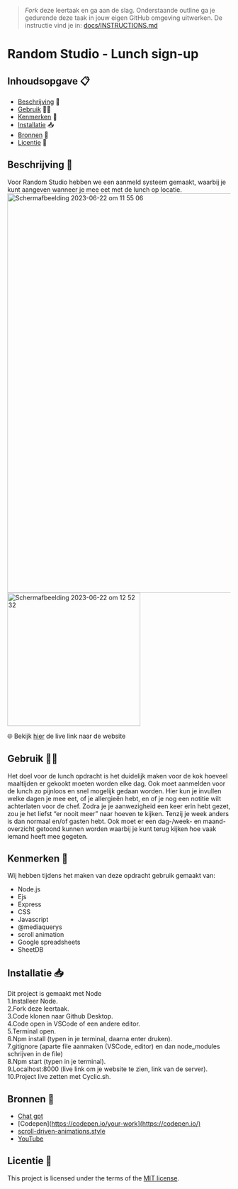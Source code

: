 > _Fork_ deze leertaak en ga aan de slag. Onderstaande outline ga je gedurende deze taak in jouw eigen GitHub omgeving uitwerken. De instructie vind je in: [docs/INSTRUCTIONS.md](docs/INSTRUCTIONS.md)

# Random Studio - Lunch sign-up
## Inhoudsopgave 📋
  * [Beschrijving](#beschrijving) 📄
  * [Gebruik](#gebruik) 👩‍💻
  * [Kenmerken](#kenmerken) 💃
  * [Installatie](#installatie) 📥
  * [Bronnen](#bronnen) 🚤
  * [Licentie](#licentie) 💯

## Beschrijving  📄
Voor Random Studio hebben we een aanmeld systeem gemaakt, waarbij je kunt aangeven wanneer je mee eet met de lunch op locatie.
<img width="900" alt="Scherm­afbeelding 2023-06-22 om 11 55 06" src="https://github.com/Amberhva/Random-Studio-lunch-sign-up/assets/112861144/403d1450-642c-46ae-87ed-044807799050"><img width="300" alt="Scherm­afbeelding 2023-06-22 om 12 52 32" src="https://github.com/Amberhva/Random-Studio-lunch-sign-up/assets/112861144/881a2ac4-4c30-47cd-b687-7d7972bc6d62">

🌐 Bekijk [hier](https://random-studio-lunch-sign-up.adaptable.app/) de live link naar de website

## Gebruik 👩‍💻
Het doel voor de lunch opdracht is het duidelijk maken voor de kok hoeveel maaltijden er gekookt moeten worden elke dag. Ook moet aanmelden voor de lunch zo pijnloos en snel mogelijk gedaan worden. Hier kun je invullen welke dagen je mee eet, of je allergieën hebt, en of je nog een notitie wilt achterlaten voor de chef. Zodra je je aanwezigheid een keer erin hebt gezet, zou je het liefst “er nooit meer” naar hoeven te kijken. Tenzij je week anders is dan normaal en/of gasten hebt. Ook moet er een dag-/week- en maand-overzicht getoond kunnen worden waarbij je kunt terug kijken hoe vaak iemand heeft mee gegeten.

## Kenmerken 💃
Wij hebben tijdens het maken van deze opdracht gebruik gemaakt van:
* Node.js
* Ejs
* Express
* CSS
* Javascript
* @mediaquerys
* scroll animation
* Google spreadsheets
* SheetDB

## Installatie 📥
Dit project is gemaakt met Node
<br> 1.Installeer Node.
<br> 2.Fork deze leertaak.
<br> 3.Code klonen naar Github Desktop.
<br> 4.Code open in VSCode of een andere editor.
<br> 5.Terminal open.
<br> 6.Npm install (typen in je terminal, daarna enter druken).
<br> 7.gitignore (aparte file aanmaken (VSCode, editor) en dan node_modules schrijven in de file)
<br> 8.Npm start (typen in je terminal).
<br> 9.Localhost:8000 (live link om je website te zien, link van de server).
<br> 10.Project live zetten met Cyclic.sh.

## Bronnen 🚤
* [Chat gpt](https://chat.openai.com/)
* [Codepen](https://codepen.io/your-work](https://codepen.io/)
* [scroll-driven-animations.style](https://scroll-driven-animations.style/demos/contact-list/css/)
* [YouTube](https://www.youtube.com/)
  
## Licentie 💯
This project is licensed under the terms of the [MIT license](./LICENSE).
